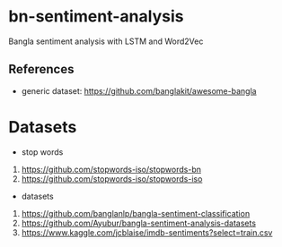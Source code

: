 # bn-sentiment-analysis
Bangla sentiment analysis with LSTM and Word2Vec


## References
- generic dataset: https://github.com/banglakit/awesome-bangla

# Datasets
- stop words
1. https://github.com/stopwords-iso/stopwords-bn
2. https://github.com/stopwords-iso/stopwords-iso
- datasets
1. https://github.com/banglanlp/bangla-sentiment-classification
2. https://github.com/Ayubur/bangla-sentiment-analysis-datasets
3. https://www.kaggle.com/jcblaise/imdb-sentiments?select=train.csv

